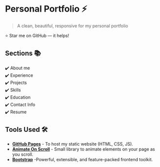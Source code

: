 # Personal Portfolio ⚡️

> A clean, beautiful, responsive for my personal portfolio

:star: Star me on GitHub — it helps!

## Sections 📚

✔️ About me\
✔️ Experience\
✔️ Projects \
✔️ Skills \
✔️ Education\
✔️ Contact Info\
✔️ Resume

## Tools Used 🛠️

- [<b>GitHub Pages</b>](https://create-react-app.dev/docs/deployment/#github-pages) - To host my static website (HTML, CSS, JS).
- [<b>Animate On Scroll</b>](https://github.com/michalsnik/aos/tree/v2) - Small library to animate elements on your page as you scroll.
- [<b>Bootstrap</b>](https://getbootstrap.com/) -Powerful, extensible, and feature-packed frontend toolkit.
